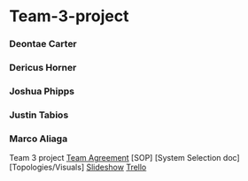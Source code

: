 # Team-3-project
### Deontae Carter
### Dericus Horner
### Joshua Phipps
### Justin Tabios 
### Marco Aliaga

Team 3 project
[Team Agreement](https://docs.google.com/document/d/1G7o9wslHWrcdcIyhGLTfnsG3ztmW6cCKzJw0XU_VWDE/edit)
[SOP]
[System Selection doc]
[Topologies/Visuals]
[Slideshow](https://docs.google.com/presentation/d/1dPyzRTPf2aGJfoClzM-qQFnzpn36TnLyspsyvtsmA9A/edit) 
[Trello](https://trello.com/b/Gq4Hd1kG/ops-301-team)
